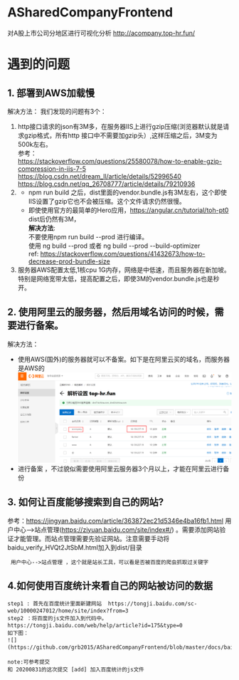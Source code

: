 # ASharedCompanyFrontend
  对A股上市公司分地区进行可视化分析   http://acompany.top-hr.fun/
  
# 遇到的问题  

## 1. 部署到AWS加载慢  

解决方法： 我们发现的问题有3个：  
1. http接口请求的json有3M多，在服务器IIS上进行gzip压缩(浏览器默认就是请求gzip格式，所有http 接口中不需要加gzip头）,这样压缩之后，3M变为500k左右。  
  参考：  
  https://stackoverflow.com/questions/25580078/how-to-enable-gzip-compression-in-iis-7-5  
  https://blog.csdn.net/dream_ll/article/details/52996540  
  https://blog.csdn.net/qq_26708777/article/details/79210936  
2. * npm run build 之后，dist里面的vendor.bundle.js有3M左右，这个即使IIS设置了gzip它也不会被压缩。这个文件请求仍然很慢。 
   * 即使使用官方的最简单的Hero应用，https://angular.cn/tutorial/toh-pt0  dist后仍然有3M，  
    **解决方法**:  
    不要使用npm run build --prod 进行编译。  
    使用 ng build --prod 或者 ng build --prod --build-optimizer  
     ref: https://stackoverflow.com/questions/41432673/how-to-decrease-prod-bundle-size  
3. 服务器AWS配置太低,1核cpu 1G内存，网络是中低速，而且服务器在新加坡。特别是网络宽带太低，提高配置之后，即使3M的vendor.bundle.js也是秒开。  

## 2. 使用阿里云的服务器，然后用域名访问的时候，需要进行备案。
  解决方法： 
  * 使用AWS(国外)的服务器就可以不备案。如下是在阿里云买的域名，而服务器是AWS的  
  ![aliyun_dns](https://github.com/grb2015/ASharedCompanyFrontend/blob/master/docs/aliyun_dns.png)
  * 进行备案 ，不过貌似需要使用阿里云服务器3个月以上，才能在阿里云进行备份
  
## 3. 如何让百度能够搜索到自己的网站? 

参考：https://jingyan.baidu.com/article/363872ec21d5346e4ba16fb1.html
     用户中心-->站点管理(https://ziyuan.baidu.com/site/index#/) 。需要添加网站验证才能管理。而站点管理需要先验证网站。注意需要手动将baidu_verify_HVQt2JtSbM.html加入到dist/目录
     
     用户中心-->站点管理 ，这个就是站长工具，可以看是否被百度的爬虫抓取过关键字
     
## 4.如何使用百度统计来看自己的网站被访问的数据
    step1 : 首先在百度统计里面新建网站  https://tongji.baidu.com/sc-web/10000247012/home/site/index?from=3
    step2 ：将百度的js文件加入到代码中。https://tongji.baidu.com/web/help/article?id=175&type=0 
    如下图：
    ![](https://github.com/grb2015/ASharedCompanyFrontend/blob/master/docs/baiduTongJi.png)
    
    note:可参考提交
    和 20200831的这次提交 [add] 加入百度统计的js文件



 
 
